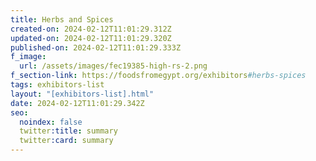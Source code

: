 ```yaml
---
title: Herbs and Spices
created-on: 2024-02-12T11:01:29.312Z
updated-on: 2024-02-12T11:01:29.320Z
published-on: 2024-02-12T11:01:29.333Z
f_image:
  url: /assets/images/fec19385-high-rs-2.png
f_section-link: https://foodsfromegypt.org/exhibitors#herbs-spices
tags: exhibitors-list
layout: "[exhibitors-list].html"
date: 2024-02-12T11:01:29.342Z
seo:
  noindex: false
  twitter:title: summary
  twitter:card: summary
---
```

